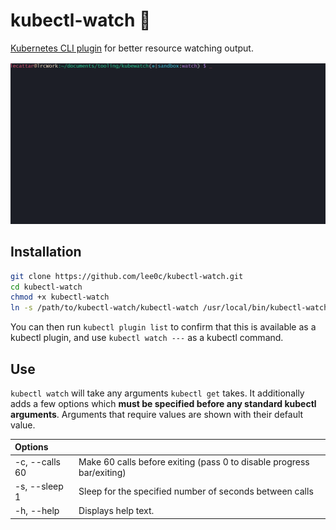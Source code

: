 # kubectl-watch :eyes:

[Kubernetes CLI plugin](https://kubernetes.io/docs/tasks/extend-kubectl/kubectl-plugins/) for better resource watching output.

![alt text](./kubectl-watch.gif)

## Installation

```bash
git clone https://github.com/lee0c/kubectl-watch.git
cd kubectl-watch
chmod +x kubectl-watch
ln -s /path/to/kubectl-watch/kubectl-watch /usr/local/bin/kubectl-watch
```

You can then run `kubectl plugin list` to confirm that this is available as a kubectl plugin, and use `kubectl watch ---` as a kubectl command.

## Use

`kubectl watch` will take any arguments `kubectl get` takes. It additionally adds a few options which **must be specified before any standard kubectl arguments**. Arguments that require values are shown with their default value.

| Options |  |
| :------ | --- |
| -c, --calls 60 | Make 60 calls before exiting (pass 0 to disable progress bar/exiting) |
| -s, --sleep 1 | Sleep for the specified number of seconds between calls |
| -h, --help | Displays help text. |
